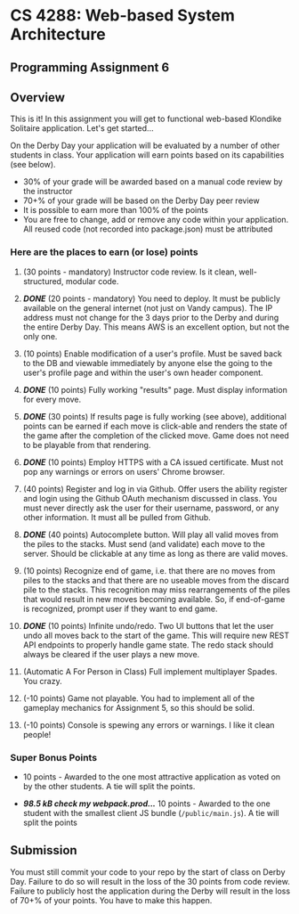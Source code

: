 # CS 4288: Web-based System Architecture

## Programming Assignment 6

## Overview

This is it!  In this assignment you will get to functional web-based Klondike Solitaire application.  Let's get started...

On the Derby Day your application will be evaluated by a number of other students in class.  Your application will earn points based on its capabilities (see below).

* 30% of your grade will be awarded based on a manual code review by the instructor
* 70+% of your grade will be based on the Derby Day peer review
* It is possible to earn more than 100% of the points
* You are free to change, add or remove any code within your application.  All reused code (not recorded into package.json) must be attributed

### Here are the places to earn (or lose) points

1. (30 points - mandatory) Instructor code review.  Is it clean, well-structured, modular code.

1. ___DONE___ (20 points - mandatory) You need to deploy.  It must be publicly available on the general internet (not just on Vandy campus).  The IP address must not change for the 3 days prior to the Derby and during the entire Derby Day.  This means AWS is an excellent option, but not the only one.

1. (10 points) Enable modification of a user's profile.  Must be saved back to the DB and viewable immediately by anyone else the going to the user's profile page and within the user's own header component.

1. ___DONE___ (10 points) Fully working "results" page.  Must display information for every move.

1. ___DONE___ (30 points) If results page is fully working (see above), additional points can be earned if each move is click-able and renders the state of the game after the completion of the clicked move.  Game does not need to be playable from that rendering.

1. ___DONE___ (10 points) Employ HTTPS with a CA issued certificate.  Must not pop any warnings or errors on users' Chrome browser.

1. (40 points) Register and log in via Github.  Offer users the ability register and login using the Github OAuth mechanism discussed in class.  You must never directly ask the user for their username, password, or any other information.  It must all be pulled from Github.

1. ___DONE___ (40 points) Autocomplete button.  Will play all valid moves from the piles to the stacks.  Must send (and validate) each move to the server.  Should be clickable at any time as long as there are valid moves.

1. (10 points) Recognize end of game, i.e. that there are no moves from piles to the stacks and that there are no useable moves from the discard pile to the stacks.  This recognition may miss rearrangements of the piles that would result in new moves becoming available.  So, if end-of-game is recognized, prompt user if they want to end game.

1. ___DONE___ (10 points) Infinite undo/redo.  Two UI buttons that let the user undo all moves back to the start of the game.  This will require new REST API endpoints to properly handle game state.  The redo stack should always be cleared if the user plays a new move.

1. (Automatic A For Person in Class) Full implement multiplayer Spades.  You crazy.

1. (-10 points) Game not playable.  You had to implement all of the gameplay mechanics for Assignment 5, so this should be solid.

1. (-10 points) Console is spewing any errors or warnings.  I like it clean people!

### Super Bonus Points

* 10 points - Awarded to the one most attractive application as voted on by the other students.  A tie will split the points.

* ___98.5 kB check my webpack.prod...___ 10 points - Awarded to the one student with the smallest client JS bundle (```/public/main.js```).  A tie will split the points

## Submission

You must still commit your code to your repo by the start of class on Derby Day.  Failure to do so will result in the loss of the 30 points from code review.  Failure to publicly host the application during the Derby will result in the loss of 70+% of your points.  You have to make this happen.